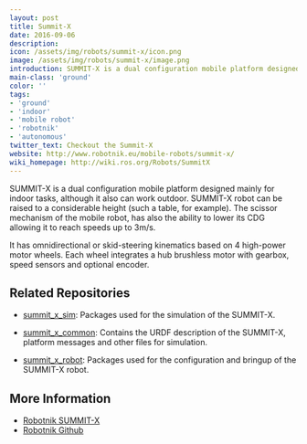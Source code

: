 ```yaml
---
layout: post
title: Summit-X
date: 2016-09-06
description:
icon: /assets/img/robots/summit-x/icon.png
image: /assets/img/robots/summit-x/image.png
introduction: SUMMIT-X is a dual configuration mobile platform designed mainly for indoor tasks, although it also can work outdoor.
main-class: 'ground'
color: ''
tags:
- 'ground'
- 'indoor'
- 'mobile robot'
- 'robotnik'
- 'autonomous'
twitter_text: Checkout the Summit-X
website: http://www.robotnik.eu/mobile-robots/summit-x/
wiki_homepage: http://wiki.ros.org/Robots/SummitX
---
```


SUMMIT-X is a dual configuration mobile platform designed mainly for indoor tasks, although it also can work outdoor. SUMMIT-X robot can be raised to a considerable height (such a table, for example). The scissor mechanism of the mobile robot, has also the ability to lower its CDG allowing it to reach speeds up to 3m/s.

It has omnidirectional or skid-steering kinematics based on 4 high-power motor wheels. Each wheel integrates a hub brushless motor with gearbox, speed sensors and optional encoder.

## Related Repositories

 * [summit_x_sim](https://github.com/RobotnikAutomation/summit_x_sim): Packages used for the simulation of the SUMMIT-X.

 * [summit_x_common](https://github.com/RobotnikAutomation/summit_x_common): Contains the URDF description of the SUMMIT-X, platform messages and other files for simulation.

 * [summit_x_robot](https://github.com/RobotnikAutomation/summit_x_robot): Packages used for the configuration and bringup of the SUMMIT-X robot.

## More Information

 * [Robotnik SUMMIT-X](http://www.robotnik.eu/mobile-robots/summit-x/)
 * [Robotnik Github](https://github.com/RobotnikAutomation)
